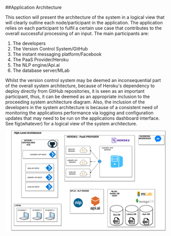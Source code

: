 ##Application Architecture
 
This section will present the architecture of the system in a logical view that will clearly outline each node/participant in the application. The application relies on each participant to fulfil a certain use case that contributes to the overall successful processing of an input. The main participants are:

1. The developers
2. The Version Control System/GitHub
3. The instant messaging platform/Facebook
4. The PaaS Provider/Heroku
5. The NLP engine/Api.ai
6. The database server/MLab

Whilst the version control system may be deemed an inconsequential part of the overall system architecture, because of Heroku's dependency to deploy directly from GitHub repositories, it is seen as an important participant, thus, it can be deemed as an appropriate inclusion to the proceeding system architecture diagram. Also, the inclusion of the developers in the system architecture is because of a consistent need of monitoring the applications performance via logging and configuration updates that may need to be run on the applications dashboard interface. See fig(whatever) for a logical view of the system architecture.

![High Level Architecture. \label{High Level Architecture}](04_assets/04_system_design/highlevelarch.png)

